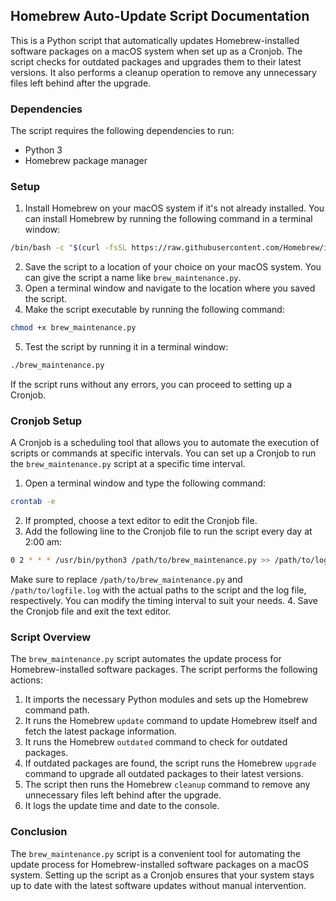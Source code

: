## Homebrew Auto-Update Script Documentation

This is a Python script that automatically updates Homebrew-installed software packages on a macOS system when set up as a Cronjob. The script checks for outdated packages and upgrades them to their latest versions. It also performs a cleanup operation to remove any unnecessary files left behind after the upgrade.

### Dependencies

The script requires the following dependencies to run:

- Python 3
- Homebrew package manager

### Setup

1. Install Homebrew on your macOS system if it's not already installed. You can install Homebrew by running the following command in a terminal window:

```bash
/bin/bash -c "$(curl -fsSL https://raw.githubusercontent.com/Homebrew/install/HEAD/install.sh)"
```

2. Save the script to a location of your choice on your macOS system. You can give the script a name like `brew_maintenance.py`.
3. Open a terminal window and navigate to the location where you saved the script.
4. Make the script executable by running the following command:

```bash
chmod +x brew_maintenance.py
```

5. Test the script by running it in a terminal window:

```bash
./brew_maintenance.py
```

If the script runs without any errors, you can proceed to setting up a Cronjob.

### Cronjob Setup

A Cronjob is a scheduling tool that allows you to automate the execution of scripts or commands at specific intervals. You can set up a Cronjob to run the `brew_maintenance.py` script at a specific time interval.

1. Open a terminal window and type the following command:

```bash
crontab -e
```

2. If prompted, choose a text editor to edit the Cronjob file.
3. Add the following line to the Cronjob file to run the script every day at 2:00 am:

```bash
0 2 * * * /usr/bin/python3 /path/to/brew_maintenance.py >> /path/to/logfile.log 2>&1
```

Make sure to replace `/path/to/brew_maintenance.py` and `/path/to/logfile.log` with the actual paths to the script and the log file, respectively. You can modify the timing interval to suit your needs.
4. Save the Cronjob file and exit the text editor.

### Script Overview

The `brew_maintenance.py` script automates the update process for Homebrew-installed software packages. The script performs the following actions:

1. It imports the necessary Python modules and sets up the Homebrew command path.
2. It runs the Homebrew `update` command to update Homebrew itself and fetch the latest package information.
3. It runs the Homebrew `outdated` command to check for outdated packages.
4. If outdated packages are found, the script runs the Homebrew `upgrade` command to upgrade all outdated packages to their latest versions.
5. The script then runs the Homebrew `cleanup` command to remove any unnecessary files left behind after the upgrade.
6. It logs the update time and date to the console.

### Conclusion

The `brew_maintenance.py` script is a convenient tool for automating the update process for Homebrew-installed software packages on a macOS system. Setting up the script as a Cronjob ensures that your system stays up to date with the latest software updates without manual intervention.
